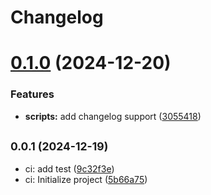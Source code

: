 # Changelog

# [0.1.0](https://github.com/cmetav/rela-it/compare/0.0.1...0.1.0) (2024-12-20)

### Features

- **scripts:** add changelog support ([3055418](https://github.com/cmetav/rela-it/commit/305541851f191c13b3939c95fb9c4e8fb51cf635))

## <small>0.0.1 (2024-12-19)</small>

- ci: add test ([9c32f3e](https://github.com/cmetav/rela-it/commit/9c32f3e))
- ci: Initialize project ([5b66a75](https://github.com/cmetav/rela-it/commit/5b66a75))
